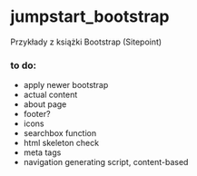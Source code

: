 # jumpstart_bootstrap 

Przykłady z książki Bootstrap (Sitepoint)

### to do:
* apply newer bootstrap
* actual content
* about page
* footer?
* icons
* searchbox function
* html skeleton check
* meta tags
* navigation generating script, content-based